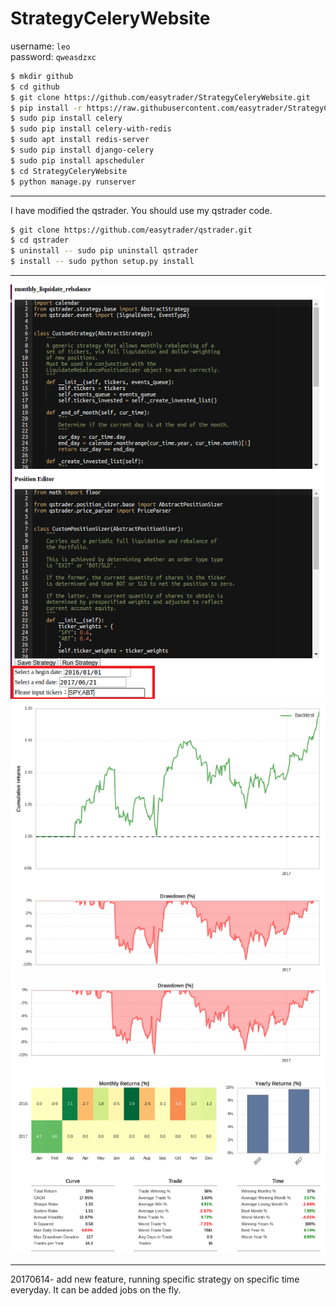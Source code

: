# StrategyCeleryWebsite

username: `leo` <br/>
password: `qweasdzxc`

```bash
$ mkdir github
$ cd github
$ git clone https://github.com/easytrader/StrategyCeleryWebsite.git
$ pip install -r https://raw.githubusercontent.com/easytrader/StrategyCeleryWebsite/master/requirements.txt
$ sudo pip install celery
$ sudo pip install celery-with-redis
$ sudo apt install redis-server
$ sudo pip install django-celery
$ sudo pip install apscheduler
$ cd StrategyCeleryWebsite
$ python manage.py runserver
```
*****************************************************************************************************************
I have modified the qstrader. You should use my qstrader code.
```bash
$ git clone https://github.com/easytrader/qstrader.git
$ cd qstrader
$ uninstall -- sudo pip uninstall qstrader
$ install -- sudo python setup.py install
```
*****************************************************************************************************************
![alt tag](https://github.com/easytrader/StrategyCeleryWebsite/blob/master/monthly.png)
![alt tag](https://github.com/easytrader/StrategyCeleryWebsite/blob/master/monthly_result_1.png)
![alt tag](https://github.com/easytrader/StrategyCeleryWebsite/blob/master/monthly_result_2.png)
*****************************************************************************************************************

20170614- add new feature, running specific strategy on specific time everyday. It can be added jobs on the fly.
